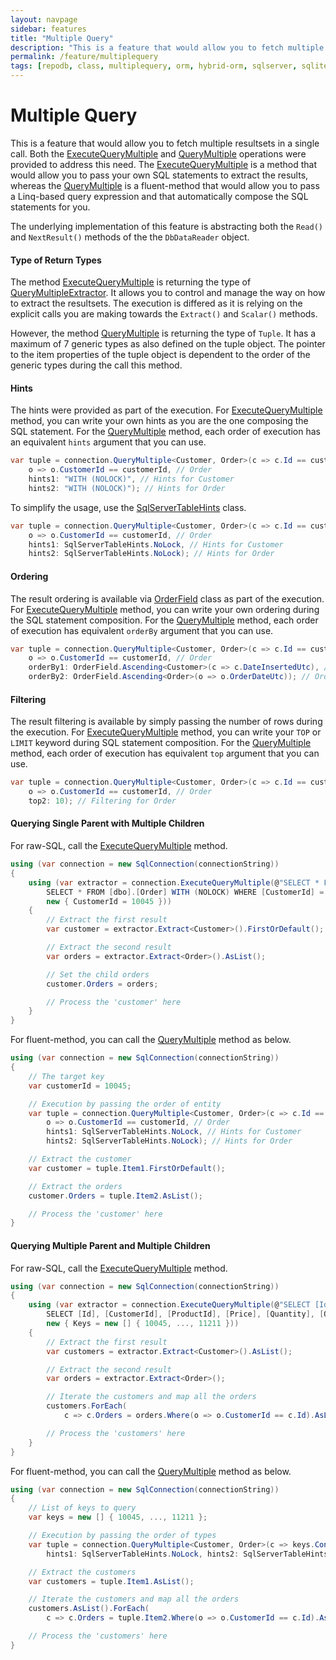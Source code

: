 ```yaml
---
layout: navpage
sidebar: features
title: "Multiple Query"
description: "This is a feature that would allow you to fetch multiple resultsets in a single call."
permalink: /feature/multiplequery
tags: [repodb, class, multiplequery, orm, hybrid-orm, sqlserver, sqlite, mysql, postgresql]
---
```


# Multiple Query

This is a feature that would allow you to fetch multiple resultsets in a single call. Both the [ExecuteQueryMultiple](/operation/executequerymultiple) and [QueryMultiple](/operation/querymultiple) operations were provided to address this need. The [ExecuteQueryMultiple](/operation/executequerymultiple) is a method that would allow you to pass your own SQL statements to extract the results, whereas the [QueryMultiple](/operation/querymultiple) is a fluent-method that would allow you to pass a Linq-based query expression and that automatically compose the SQL statements for you.

The underlying implementation of this feature is abstracting both the `Read()` and `NextResult()` methods of the the `DbDataReader` object.

#### Type of Return Types

The method [ExecuteQueryMultiple](/operation/executequerymultiple) is returning the type of [QueryMultipleExtractor](/class/querymultipleextractor). It allows you to control and manage the way on how to extract the resultsets. The execution is differed as it is relying on the explicit calls you are making towards the `Extract()` and `Scalar()` methods.

However, the method [QueryMultiple](/operation/querymultiple) is returning the type of `Tuple`. It has a maximum of 7 generic types as also defined on the tuple object. The pointer to the item properties of the tuple object is dependent to the order of the generic types during the call this method.

#### Hints

The hints were provided as part of the execution. For [ExecuteQueryMultiple](/operation/executequerymultiple) method, you can write your own hints as you are the one composing the SQL statement. For the [QueryMultiple](/class/sqlservertablehints) method, each order of execution has an equivalent `hints` argument that you can use.

```csharp
var tuple = connection.QueryMultiple<Customer, Order>(c => c.Id == customerId, // Customer
    o => o.CustomerId == customerId, // Order
    hints1: "WITH (NOLOCK)", // Hints for Customer
    hints2: "WITH (NOLOCK)"); // Hints for Order
```

To simplify the usage, use the [SqlServerTableHints](/class/sqlservertablehints) class.

```csharp
var tuple = connection.QueryMultiple<Customer, Order>(c => c.Id == customerId, // Customer
    o => o.CustomerId == customerId, // Order
    hints1: SqlServerTableHints.NoLock, // Hints for Customer
    hints2: SqlServerTableHints.NoLock); // Hints for Order
```

#### Ordering

The result ordering is available via [OrderField](/class/orderfield) class as part of the execution. For [ExecuteQueryMultiple](/operation/executequerymultiple) method, you can write your own ordering during the SQL statement composition. For the [QueryMultiple](/class/sqlservertablehints) method, each order of execution has equivalent `orderBy` argument that you can use.

```csharp
var tuple = connection.QueryMultiple<Customer, Order>(c => c.Id == customerId, // Customer
    o => o.CustomerId == customerId, // Order
    orderBy1: OrderField.Ascending<Customer>(c => c.DateInsertedUtc), // Ordering for Customer
    orderBy2: OrderField.Ascending<Order>(o => o.OrderDateUtc)); // Ordering for Order
```

#### Filtering

The result filtering is available by simply passing the number of rows during the execution. For [ExecuteQueryMultiple](/operation/executequerymultiple) method, you can write your `TOP` or `LIMIT` keyword during SQL statement composition. For the [QueryMultiple](/class/sqlservertablehints) method, each order of execution has equivalent `top` argument that you can use.

```csharp
var tuple = connection.QueryMultiple<Customer, Order>(c => c.Id == customerId, // Customer
    o => o.CustomerId == customerId, // Order
    top2: 10); // Filtering for Order
```

#### Querying Single Parent with Multiple Children

For raw-SQL, call the [ExecuteQueryMultiple](/operation/executequerymultiple) method.

```csharp
using (var connection = new SqlConnection(connectionString))
{
    using (var extractor = connection.ExecuteQueryMultiple(@"SELECT * FROM [dbo].[Customer] WITH (NOLOCK) WHERE [Id] = @CustomerId;
        SELECT * FROM [dbo].[Order] WITH (NOLOCK) WHERE [CustomerId] = @CustomerId",
        new { CustomerId = 10045 }))
    {
        // Extract the first result
        var customer = extractor.Extract<Customer>().FirstOrDefault();

        // Extract the second result
        var orders = extractor.Extract<Order>().AsList();

        // Set the child orders
        customer.Orders = orders;

        // Process the 'customer' here
    }
}
```

For fluent-method, you can call the [QueryMultiple](/operation/querymultiple) method as below.

```csharp
using (var connection = new SqlConnection(connectionString))
{
    // The target key
    var customerId = 10045;

    // Execution by passing the order of entity
    var tuple = connection.QueryMultiple<Customer, Order>(c => c.Id == customerId, // Customer
        o => o.CustomerId == customerId, // Order
        hints1: SqlServerTableHints.NoLock, // Hints for Customer
        hints2: SqlServerTableHints.NoLock); // Hints for Order

    // Extract the customer
    var customer = tuple.Item1.FirstOrDefault();

    // Extract the orders
    customer.Orders = tuple.Item2.AsList();

    // Process the 'customer' here
}
```

#### Querying Multiple Parent and Multiple Children

For raw-SQL, call the [ExecuteQueryMultiple](/operation/executequerymultiple) method.

```csharp
using (var connection = new SqlConnection(connectionString))
{
    using (var extractor = connection.ExecuteQueryMultiple(@"SELECT [Id], [Name] FROM [dbo].[Customer] WITH (NOLOCK) WHERE [Id] IN (@Keys);
        SELECT [Id], [CustomerId], [ProductId], [Price], [Quantity], [OrderDateUtc] FROM [dbo].[Order] WITH (NOLOCK) WHERE [CustomerId] IN (@Keys);",
        new { Keys = new [] { 10045, ..., 11211 }))
    {
        // Extract the first result
        var customers = extractor.Extract<Customer>().AsList();

        // Extract the second result
        var orders = extractor.Extract<Order>();

        // Iterate the customers and map all the orders
        customers.ForEach(
            c => c.Orders = orders.Where(o => o.CustomerId == c.Id).AsList());

        // Process the 'customers' here
    }
}
```

For fluent-method, you can call the [QueryMultiple](/operation/querymultiple) method as below.

```csharp
using (var connection = new SqlConnection(connectionString))
{
    // List of keys to query
    var keys = new [] { 10045, ..., 11211 };

    // Execution by passing the order of types
    var tuple = connection.QueryMultiple<Customer, Order>(c => keys.Contains(c.Id), o => keys.Contains(o.CustomerId),
        hints1: SqlServerTableHints.NoLock, hints2: SqlServerTableHints.NoLock);

    // Extract the customers
    var customers = tuple.Item1.AsList();

    // Iterate the customers and map all the orders
    customers.AsList().ForEach(
        c => c.Orders = tuple.Item2.Where(o => o.CustomerId == c.Id).AsList());

    // Process the 'customers' here
}
```

